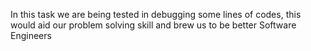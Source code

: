 In this task we are being tested in debugging some lines of codes, this would aid our problem solving skill and brew us to be better Software Engineers
